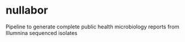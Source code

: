 # nullabor
Pipeline to generate complete public health microbiology reports from Illumnina sequenced isolates
